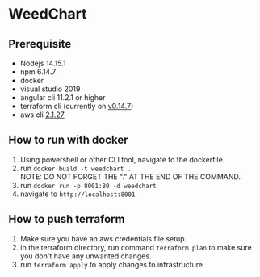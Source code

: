 # WeedChart

## Prerequisite
* Nodejs  14.15.1
* npm 6.14.7
* docker
* visual studio 2019
* angular cli 11.2.1 or higher
* terraform cli (currently on [v0.14.7](https://releases.hashicorp.com/terraform/0.14.7/))
* aws cli [2.1.27](https://awscli.amazonaws.com/AWSCLIV2-2.1.27.msi)



## How to run with docker

1.  Using powershell or other CLI tool, navigate to the dockerfile.
2.  run `docker build -t weedchart .`  
NOTE:  DO NOT FORGET THE "." AT THE END OF THE COMMAND.
3. run `docker run -p 8001:80 -d weedchart`
4. navigate to `http://localhost:8001`


## How to push terraform

1.  Make sure you have an aws credentials file setup.
2.  in the terraform directory, run command `terraform plan` to make sure you don't have any unwanted changes.
3.  run `terraform apply` to apply changes to infrastructure.